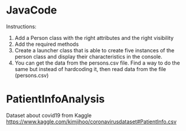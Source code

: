 # JavaCode

Instructions:
1. Add a Person class with the right attributes and the right visibility
2. Add the required methods
3. Create a launcher class that is able to create five instances of the person class and display their characteristics in the console.
4. You can get the data from the persons.csv file. Find a way to do the same but instead of hardcoding it, then read data from the file (persons.csv)


# PatientInfoAnalysis

Dataset about covid19 from Kaggle https://www.kaggle.com/kimjihoo/coronavirusdataset#PatientInfo.csv
